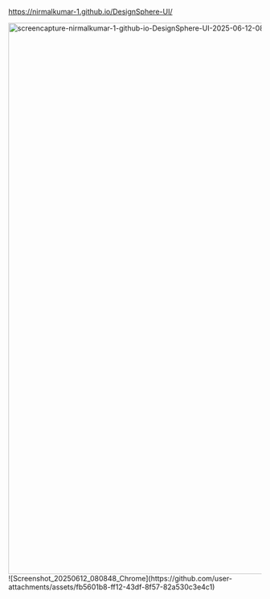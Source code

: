 https://nirmalkumar-1.github.io/DesignSphere-UI/

<img width="1920" height="1097" alt="screencapture-nirmalkumar-1-github-io-DesignSphere-UI-2025-06-12-08_08_05" src="https://github.com/user-attachments/assets/1eb3857c-73a3-42f8-92fc-fbe9320ee6dd" />
![Screenshot_20250612_080848_Chrome](https://github.com/user-attachments/assets/fb5601b8-ff12-43df-8f57-82a530c3e4c1)
